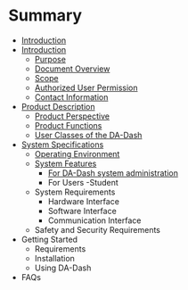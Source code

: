 # Summary

* [Introduction](README.md)
* [Introduction](part1/readme.md)
   * [Purpose](part1/purpose.md)
   * [Document Overview](part1/docover.md)
   * [Scope](part1/scope.md)
   * [Authorized User Permission](part1/authorized_user_permission.md)
   * [Contact Information](part1/contact_information.md)
* [Product Description](part2/product_descripiton.md)
   * [Product Perspective](part2/README.md#feedback)
   * [Product Functions](part2/README.md#tools)
   * [User Classes of the DA-Dash](part2/user_classes_of_the_da-dash.md)
* [System Specifications](.part3/systemspecifications.md)
   * [Operating Environment](operating_environment.md)
   * [System Features](system_features.md)
       * [For DA-Dash system administration](for_da-dash_system_administration.md)
       * For Users -Student
   * System Requirements
       * Hardware Interface
       * Software Interface
       * Communication Interface
   * Safety and Security Requirements
* Getting Started
   * Requirements
   * Installation
   * Using DA-Dash
* FAQs

